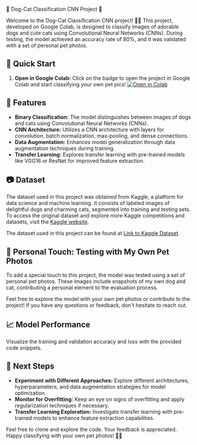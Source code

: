  🐾 Dog-Cat Classification CNN Project 🐾

Welcome to the Dog-Cat Classification CNN project! 🐶🐱 This project, developed on Google Colab, is designed to classify images of adorable dogs and cute cats using Convolutional Neural Networks (CNNs). During testing, the model achieved an accuracy rate of 80%, and it was validated with a set of personal pet photos.

## 🚀 Quick Start

1. **Open in Google Colab:**
   Click on the badge to open the project in Google Colab and start classifying your own pet pics! 
  [![Open in Colab](https://colab.research.google.com/assets/colab-badge.svg)](https://colab.research.google.com/gist/shivayapandey/b13412f5e386f0d9195889f4f8b4e1c2/cats-v-dogs-classification.ipynb)




## 🐾 Features

- **Binary Classification:** The model distinguishes between images of dogs and cats using Convolutional Neural Networks (CNNs).
- **CNN Architecture:** Utilizes a CNN architecture with layers for convolution, batch normalization, max-pooling, and dense connections.
- **Data Augmentation:** Enhances model generalization through data augmentation techniques during training.
- **Transfer Learning:** Explores transfer learning with pre-trained models like VGG16 or ResNet for improved feature extraction.

## 📷 Dataset

The dataset used in this project was obtained from Kaggle, a platform for data science and machine learning. It consists of labeled images of delightful dogs and charming cats, segmented into training and testing sets. To access the original dataset and explore more Kaggle competitions and datasets, visit the [Kaggle website](https://www.kaggle.com/).

The dataset used in this project can be found at [Link to Kaggle Dataset](https://www.kaggle.com/datasets/salader/dogs-vs-cats).
## 🐾 Personal Touch: Testing with My Own Pet Photos

To add a special touch to this project, the model was tested using a set of personal pet photos. These images include snapshots of my own dog and cat, contributing a personal element to the evaluation process. 

Feel free to explore the model with your own pet photos or contribute to the project! If you have any questions or feedback, don't hesitate to reach out. 


## 📈 Model Performance

Visualize the training and validation accuracy and loss with the provided code snippets.



## 🌟 Next Steps

- **Experiment with Different Approaches:** Explore different architectures, hyperparameters, and data augmentation strategies for model optimization.
- **Monitor for Overfitting:** Keep an eye on signs of overfitting and apply regularization techniques if necessary.
- **Transfer Learning Exploration:** Investigate transfer learning with pre-trained models to enhance feature extraction capabilities.

Feel free to clone and explore the code. Your feedback is appreciated. Happy classifying with your own pet photos! 🐾✨



